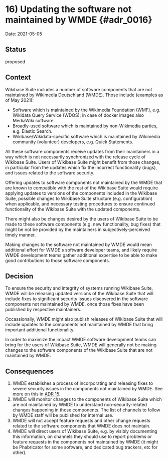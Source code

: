 # 16) Updating the software not maintained by WMDE {#adr_0016}

Date: 2021-05-05

## Status

proposed

## Context

Wikibase Suite includes a number of software components that are not maintained by Wikimedia Deutschland (WMDE). Those include (examples as of May 2021):

- Software which is maintained by the Wikimedia Foundation (WMF), e.g. Wikidata Query Service (WDQS); in case of docker images also MediaWiki software.
- Broadly-used software which is maintained by non-Wikimedia parties, e.g. Elastic Search.
- Wikibase/Wikidata-specific software which is maintained by Wikimedia community (volunteer) developers, e.g. Quick Statements.

All these software components receive updates from their maintainers in a way which is not necessarily synchronized with the release cycle of Wikibase Suite. Users of Wikibase Suite might benefit from those changes, in particular from the updates which fix the incorrect functionality (bugs), and issues related to the software security.

Offering updates to software components not maintained by the WMDE that are known to compatible with the rest of the Wikibase Suite would require applying updates to versions of the components included in the Wikibase Suite, possible changes to Wikibase Suite structure (e.g. configuration) when applicable, and necessary testing procedures to ensure continued functionality of the Wikibase Suite with the updated components.

There might also be changes desired by the users of Wikibase Suite to be made to these software components (e.g. new functionality, bug fixes) that might be not be provided by the maintainers in subjectively-perceived timely manner.

Making changes to the software not maintained by WMDE would mean additional effort for WMDE's software developer teams, and likely require WMDE development teams gather additional expertise to be able to make good contributions to those software components.

## Decision

To ensure the security and integrity of systems running Wikibase Suite, WMDE will be releasing updated versions of the Wikibase Suite that will include fixes to significant security issues discovered in the software components not maintained by WMDE, once those fixes have been published by respective maintainers.

Occassionally, WMDE might also publish releases of Wikibase Suite that will include updates to the components not maintained by WMDE that bring important additional functionality.

In order to maximize the impact WMDE software development teams can bring for the users of Wikibase Suite, WMDE will generally not be making changes to the software components of the Wikibase Suite that are not maintained by WMDE.

## Consequences

1. WMDE establishes a process of incorporating and releasing fixes to severe security issues in the components not maintained by WMDE. See more on this in [ADR 15](0015-security-fixes-non-wmde-software.md).
2. WMDE will monitor changes to the components of Wikibase Suite which are not maintained by WMDE to understand non-security-related changes happening in those components. The list of channels to follow by WMDE staff will be published for internal use.
3. WMDE will not accept feature requests and other change requests related to the software components that WMDE does not maintain.
4. WMDE will direct users of Wikibase Suite, e.g. by visibly documenting this information, on channels they should use to report problems or feature requests in the components not maintained by WMDE (it might be Phabricator for some software, and dedicated bug trackers, etc for other).
